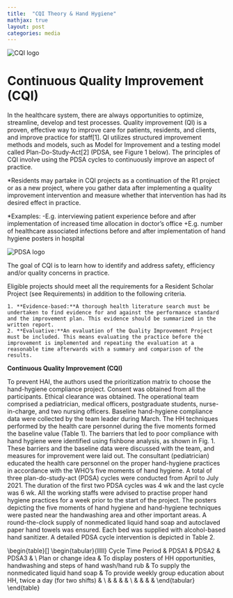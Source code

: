 ```yaml
---
title:  "CQI Theory & Hand Hygiene"
mathjax: true
layout: post
categories: media
---
```


![CQI logo](https://perryjl-ATSU.github.io/assets/CQI.jpg)




# Continuous Quality Improvement (CQI)

In the healthcare system, there are always opportunities to optimize, streamline, develop and test processes. Quality improvement (QI) is a proven, effective way to improve care for patients, residents, and clients, and improve practice for staff[1]. QI utilizes structured improvement methods and models, such as Model for Improvement and a testing model called Plan-Do-Study-Act[2] (PDSA, see Figure 1 below). The principles of CQI involve using the PDSA cycles to continuously improve an aspect of practice.


*Residents may partake in CQI projects as a continuation of the R1 project or as a new project, where you gather data after implementing a quality improvement intervention and measure whether that intervention has had its desired effect in practice.

*Examples:
    -E.g. interviewing patient experience before and after implementation of increased time allocation in doctor’s office
    +E.g. number of healthcare associated infections before and after implementation of hand hygiene posters in hospital

![PDSA logo](https://perryjl-ATSU.github.io/assets/pdsa.JPG)

The goal of CQI is to learn how to identify and address safety, efficiency and/or quality concerns in practice.

Eligible projects should meet all the requirements for a Resident Scholar Project (see Requirements) in addition to the following criteria.

    1. **Evidence-based:**A thorough health literature search must be undertaken to find evidence for and against the performance standard and the improvement plan. This evidence should be summarized in the written report.
    2. **Evaluative:**An evaluation of the Quality Improvement Project must be included. This means evaluating the practice before the improvement is implemented and repeating the evaluation at a reasonable time afterwards with a summary and comparison of the results.

**Continuous Quality Improvement (CQI)**

To prevent HAI, the authors used the prioritization matrix to choose the hand-hygiene compliance project. Consent was obtained from all the participants. Ethical clearance was obtained. The operational team comprised a pediatrician, medical officers, postgraduate students, nurse-in-charge, and two nursing officers. Baseline hand-hygiene compliance data were collected by the team leader during March. The HH techniques performed by the health care personnel during the five moments formed the baseline value (Table 1). The barriers that led to poor compliance with hand hygiene were identified using fishbone analysis, as shown in Fig. 1. These barriers and the baseline data were discussed with the team, and measures for improvement were laid out. The consultant (pediatrician) educated the health care personnel on the proper hand-hygiene practices in accordance with the WHO’s five moments of hand hygiene. A total of three plan-do-study-act (PDSA) cycles were conducted from April to July 2021. The duration of the first two PDSA cycles was 4 wk and the last cycle was 6 wk. All the working staffs were advised to practise proper hand hygiene practices for a week prior to the start of the project. The posters depicting the five moments of hand hygiene and hand-hygiene techniques were pasted near the handwashing area and other important areas. A round-the-clock supply of nonmedicated liquid hand soap and autoclaved paper hand towels was ensured. Each bed was supplied with alcohol-based hand sanitizer. A detailed PDSA cycle intervention is depicted in Table 2. 

\begin{table}[]
\begin{tabular}{lllll}
Cycle Time Period   & PDSA1                                                                               & PDSA2                                       & PDSA3                                                                    &  \\
Plan or change idea & To display posters of HH opportunities, handwashing and steps of hand wash/hand rub & To supply the nonmedicated liquid hand soap & To provide weekly group education about HH, twice a day (for two shifts) &  \\
                    &                                                                                     &                                             &                                                                          &  \\
                    &                                                                                     &                                             &                                                                          & 
\end{tabular}
\end{table}


